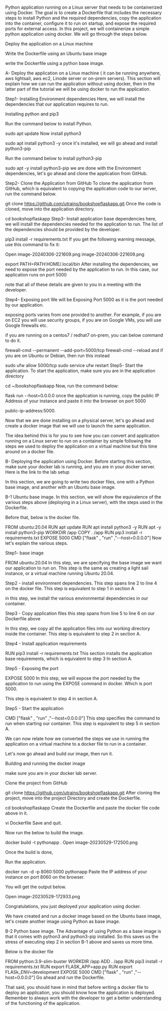  Python application running on a Linux server that needs to be containerized using Docker. The goal is to create a Dockerfile that includes the necessary steps to install Python and the required dependencies, copy the application into the container, configure it to run on startup, and expose the required ports for external access.
In this project, we will containerize a simple python application using docker. We will go through the steps below.

Deploy the application on a Linux machine

Write the Dockerfile using an Ubuntu base image 

write the Dockerfile using a python base image.

 

A- Deploy the application on a Linux machine ( it can be running anywhere, aws lightsail, aws ec2, Linode server or on-prem servers).
This section will explain how we can run the application without using docker, then in the latter part of the tutorial we will be using docker to run the application.

 

Step1- Installing Environment dependencies
Here, we will install the dependencies that our application requires to run.

Installing python  and pip3


Run the command below to install Python.



sudo apt update 
Now install python3 



sudo apt install python3 -y
once it's installed, we will go ahead and install python3-pip

Run the command below to install python3-pip



sudo apt -y install python3-pip 
we are done with the Environment dependencies, let's go ahead and clone the application from GitHub.

Step2- Clone the Application from GitHub
To clone the application from GitHub, which is equivalent to copying the application code to our server, run the command below.



git clone https://github.com/utrains/bookshopflaskapp.git
Once the code is cloned, move into the application directory.



cd bookshopflaskapp
Step3- Install application base dependencies
here, we will install the dependencies needed for the application to run. The list of the dependencies should be provided by the developer.



pip3 install -r requirements.txt
If you get the following warning message, use this command to fix it:

Open image-20240306-221609.png
image-20240306-221609.png


export PATH=$PATH:$HOME/.local/bin
After installing the dependencies, we need to expose the port needed by the application to run. In this case, our application runs on port 5000 

note that all of these details are given to you in a meeting with the developer.

Step4- Exposing port
We will be Exposing Port 5000  as it is the port needed by our application.

exposing ports varies from one provided to another. For example, if you are on EC2 you will use security groups, if you are on Google VMs, you will use Google firewalls etc.

if you are running on a centos7 / redhat7 on-prem, you can below command to do it.



firewall-cmd --permanent --add-port=5000/tcp
firewall-cmd --reload 
and if you are on Ubuntu or Debian, then run this instead



sudo ufw allow 5000/tcp
sudo service ufw restart
Step5- Start the application.
To start the application, make sure you are in the application directory



cd ~/bookshopflaskapp
Now, run the command below: 



flask run --host=0.0.0.0
once the application is running, copy the public  IP Address of your instance and paste it into the browser on port 5000

public-ip-address:5000.

Now that we are done installing on a physical server, let's go ahead and create a docker image that we will use to launch the same application.

The idea behind this is for you to see how you can convert and application running on a Linux server to run on a container by simple following the steps we used to deploy the application on a virtual machine but this time around on a docker file.

B- Deploying the application using Docker.
Before starting this section, make sure your docker lab is running, and you are in your docker server. Here is the link to the lab setup 

 

In this section, we are going to write two docker files, one with a Python base image, and another with an Ubuntu base image.

B-1 Ubuntu base image.
In this section, we will show the equivalence of the various steps above (deploying in a Linux server), with the steps used in the Dockerfile.

Before that, below is the docker file.



FROM ubuntu:20.04
RUN apt update
RUN apt install python3 -y
RUN apt -y install python3-pip
WORKDIR /app
COPY . /app
RUN pip3 install -r requirements.txt
EXPOSE 5000
CMD ["flask" , "run" ,"--host=0.0.0.0"]
Now let's explain the various steps.

Step1- base image 


FROM ubuntu:20.04
In this step, we are specifying the base image we want our application to run on. This step is the same as creating a light sail instance, or a virtual machine running Ubuntu 20.04. 

Step2 - install environment dependencies. 
This step spans line 2 to line  4 on the docker file. This step is equivalent to   step 1 in section A

in this step, we install the various environmental dependencies in our container.

Step3 - Copy application files
this step spans from line 5 to line 6 on our Dockerfile above

In this step, we copy all the application files into our working directory inside the container. This step is equivalent to step 2  in section A.

Step4 - Install application requirements


RUN pip3 install -r requirements.txt
This section installs the application base requirements, which is equivalent to step 3 In section A.

Step5 - Exposing the port


EXPOSE 5000
In this step, we will expose the port needed by the application to run using the EXPOSE command in docker. Which is port 5000. 

This step is equivalent to step 4 in section A.

Step5 - Start the application 


CMD ["flask" , "run" ,"--host=0.0.0.0"]
This step specifies the command to run when starting our container. This step is equivalent to step 5 in section A.

We can now relate how we converted the steps we use in running the application on a virtual machine to a docker file to run in a container.

Let's now go ahead and build our image, then run it.

Building and running the docker image 
 

make sure you are in your docker lab server.

Clone the project from GitHub 



git clone https://github.com/utrains/bookshopflaskapp.git
After cloning the project, move into the project Directory and create the  Dockerfile.



cd bookshopflaskapp
Create the Dockerfile and paste the docker file code above in it.



vi Dockerfile
Save and quit.

Now run the below to build the image.



docker build -t pythonapp .
Open image-20230529-172500.png

 

Once the build is done,

Run the application.



docker run -d  -p 8060:5000 pythonapp 
 Paste the IP address of your instance on port 8060 on the browser.

You will get the output below.

Open image-20230529-172933.png

Congratulations, you just deployed  your application using docker.

We have created and run a docker image based on the Ubuntu base image, let's create another image using Python as base image.

B-2 Python base image.
The Advantage of using Python as a base image is that it comes with python3 and python3-pip installed. So this saves us the stress of executing step 2 in section B-1 above and saves us more time. 

Below is the docker file



FROM python:3.9-slim-buster
WORKDIR /app
ADD . /app
RUN pip3 install -r requirements.txt
RUN export FLASK_APP=app.py
RUN export FLASk_ENV=development
EXPOSE 5000
CMD ["flask" , "run" ,"--host=0.0.0.0"]
Go ahead and run the Dockerfile.

That said, you should have in mind that before writing a docker file to deploy an application, you should know how the application is deployed. Remember to always work with the developer to get a better understanding of the functioning of the application.  
